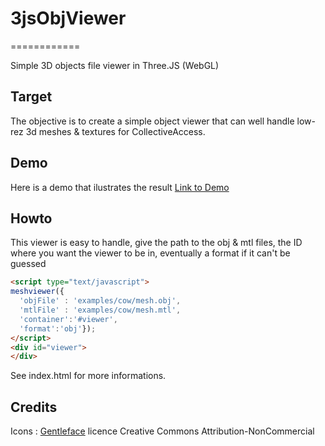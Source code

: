 # 3jsObjViewer
============

Simple 3D objects file viewer in Three.JS (WebGL)

## Target

The objective is to create a simple object viewer that can well handle low-rez 3d meshes & textures for CollectiveAccess.

## Demo
Here is a demo that ilustrates the result
[Link to Demo](http://www.ideesculture.com/3d/index.html)

## Howto 

This viewer is easy to handle, give the path to the obj & mtl files, the ID where you want the viewer to be in, eventually a format if it can't be guessed

``` html 
<script type="text/javascript">
meshviewer({
  'objFile' : 'examples/cow/mesh.obj',
  'mtlFile' : 'examples/cow/mesh.mtl', 
  'container':'#viewer', 
  'format':'obj'});
</script>
<div id="viewer">
</div>
```

See index.html for more informations.

## Credits
Icons : [Gentleface](http://www.gentleface.com/free_icon_set.html) licence Creative Commons Attribution-NonCommercial
